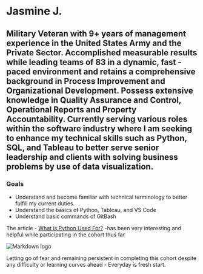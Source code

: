 # Jasmine J. 
## Military Veteran with 9+ years of management experience in the United States Army and the Private Sector. Accomplished measurable results while leading teams of 83 in a dynamic, fast -paced environment and retains a comprehensive background in Process Improvement and Organizational Development. Possess extensive knowledge in Quality Assurance and Control, Operational Reports and Property Accountability. Currently serving various roles within the software industry where I am seeking to enhance my technical skills such as Python, SQL, and Tableau to better serve senior leadership and clients with solving business problems by use of data visualization. 
### Goals
* Understand and become familiar with technical terminology to better fulfill my current duties.
* Understand the basics of Python, Tableau, and VS Code
* Understand basic commands of GitBash

The article -
[What is Python Used For?](https://www.coursera.org/articles/what-is-python-used-for-a-beginners-guide-to-using-python) -has been very interesting and helpful while participating in the cohort thus far

![Markdown logo](https://images.pexels.com/photos/636243/pexels-photo-636243.jpeg)

Letting go of fear and remaining persistent in completing this cohort despite any difficulty or learning curves ahead - Everyday is fresh start. 
